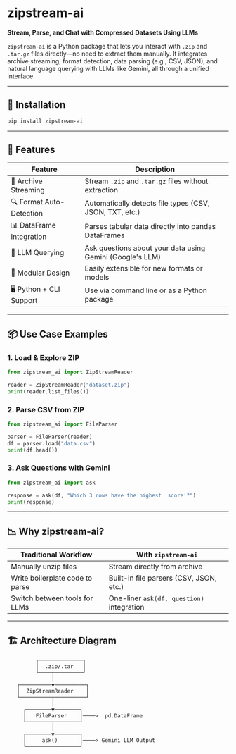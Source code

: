 # zipstream-ai

**Stream, Parse, and Chat with Compressed Datasets Using LLMs**

`zipstream-ai` is a Python package that lets you interact with `.zip` and `.tar.gz` files directly—no need to extract them manually. It integrates archive streaming, format detection, data parsing (e.g., CSV, JSON), and natural language querying with LLMs like Gemini, all through a unified interface.

---

## 🔧 Installation

```bash
pip install zipstream-ai
```

---

## 🚀 Features

| Feature                     | Description                                                                 |
|----------------------------|-----------------------------------------------------------------------------|
| 📂 Archive Streaming       | Stream `.zip` and `.tar.gz` files without extraction                        |
| 🔍 Format Auto-Detection   | Automatically detects file types (CSV, JSON, TXT, etc.)                     |
| 📊 DataFrame Integration   | Parses tabular data directly into pandas DataFrames                         |
| 💬 LLM Querying            | Ask questions about your data using Gemini (Google's LLM)                   |
| 🧩 Modular Design          | Easily extensible for new formats or models                                 |
| 🖥️ Python + CLI Support    | Use via command line or as a Python package                                 |

---

## 📦 Use Case Examples

### 1. Load & Explore ZIP

```python
from zipstream_ai import ZipStreamReader

reader = ZipStreamReader("dataset.zip")
print(reader.list_files())
```

### 2. Parse CSV from ZIP

```python
from zipstream_ai import FileParser

parser = FileParser(reader)
df = parser.load("data.csv")
print(df.head())
```

### 3. Ask Questions with Gemini

```python
from zipstream_ai import ask

response = ask(df, "Which 3 rows have the highest 'score'?")
print(response)
```

---

## 📉 Why zipstream-ai?

| Traditional Workflow               | With `zipstream-ai`                         |
|-----------------------------------|---------------------------------------------|
| Manually unzip files              | Stream directly from archive                |
| Write boilerplate code to parse   | Built-in file parsers (CSV, JSON, etc.)     |
| Switch between tools for LLMs     | One-liner `ask(df, question)` integration   |

---

## 🏗️ Architecture Diagram

```
         ┌──────────────┐
         │  .zip/.tar   │
         └────┬─────────┘
              │
   ┌──────────▼──────────┐
   │  ZipStreamReader    │
   └──────────┬──────────┘
              │
     ┌────────▼────────┐
     │   FileParser    │────>  pd.DataFrame
     └────────┬────────┘
              │
     ┌────────▼────────┐
     │     ask()       │────> Gemini LLM Output
     └─────────────────┘
```




